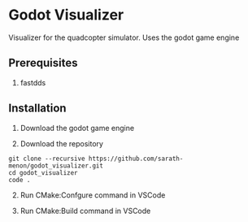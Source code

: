 # Godot Visualizer

Visualizer for the quadcopter simulator. Uses the godot game engine

## Prerequisites

1. fastdds


## Installation

 1. Download the godot game engine
 
 2. Download the repository
 ```
 git clone --recursive https://github.com/sarath-menon/godot_visualizer.git
 cd godot_visualizer
 code .
```
2. Run CMake:Confgure command in VSCode

3. Run CMake:Build command in VSCode
